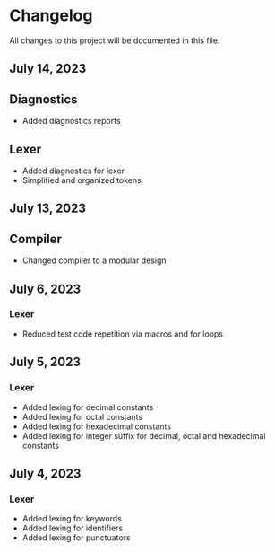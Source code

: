 # Changelog

All changes to this project will be documented in this file.

## July 14, 2023

## Diagnostics

- Added diagnostics reports

## Lexer

- Added diagnostics for lexer
- Simplified and organized tokens

## July 13, 2023

## Compiler

- Changed compiler to a modular design

## July 6, 2023

### Lexer

- Reduced test code repetition via macros and for loops

## July 5, 2023

### Lexer

- Added lexing for decimal constants
- Added lexing for octal constants
- Added lexing for hexadecimal constants
- Added lexing for integer suffix for decimal, octal and hexadecimal constants

## July 4, 2023

### Lexer

- Added lexing for keywords
- Added lexing for identifiers
- Added lexing for punctuators
